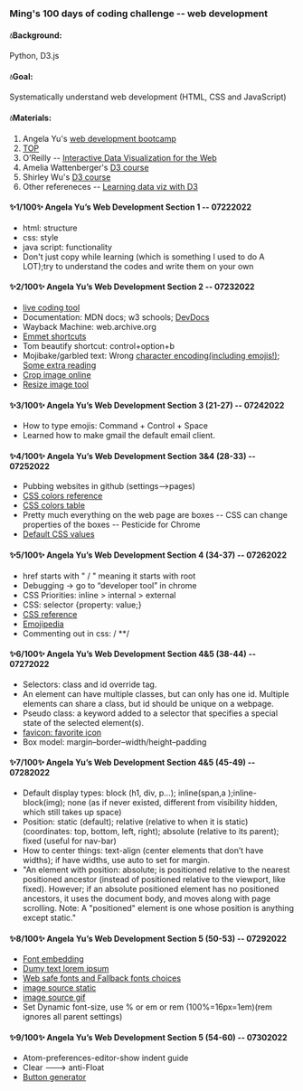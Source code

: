<h3>Ming's 100 days of coding challenge -- web development</h3>
<h4>💧Background:</h4>Python, D3.js
<h4>💧Goal:</h4>Systematically understand web development (HTML, CSS and JavaScript)
<h4>💧Materials:</h4>
<ol>
<li>Angela Yu's <a href="https://www.udemy.com/course/the-complete-web-development-bootcamp/">web development bootcamp</a></li>
<li><a href="https://www.theodinproject.com/">TOP</a></li>
<li>O’Reilly -- <a href="https://www.amazon.com/Interactive-Data-Visualization-Web-Introduction/dp/1449339735">Interactive Data Visualization for the Web</a></li>
<li>Amelia Wattenberger's <a href="https://www.newline.co/fullstack-d3">D3 course</a></li>
<li>Shirley Wu's <a href="https://frontendmasters.com/teachers/shirley-wu/">D3 course</a></li>
<li>Other refereneces -- <a href="https://medium.com/@didoesdigital/learning-data-viz-with-d3-8b54afcef74">Learning data viz with D3</a></li>
</ol>

<h4>✨1/100✨ Angela Yu’s Web Development Section 1 -- 07222022</h4>
<ul>
<li>html: structure</li>
<li>css: style</li>
<li>java script: functionality</li>
<li>Don't just copy while learning (which is something I used to do A LOT);try to understand the codes and write them on your own</li>
 </ul>
<h4>✨2/100✨ Angela Yu’s Web Development Section 2 -- 07232022</h4>
<ul>
<li><a href="https://codepen.io/">live coding tool</a></li>
<li>Documentation: MDN docs; w3 schools; <a href="https://devdocs.io">DevDocs</a></li>
<li>Wayback Machine: web.archive.org</li>
<li><a href="https://docs.emmet.io/cheat-sheet/">Emmet shortcuts</a></li>
<li>Tom beautify shortcut: control+option+b</li>
<li>Mojibake/garbled text: Wrong <a href="https://unicode-table.com/en/">character encoding(including emojis!)</a>; <a href="https://www.joelonsoftware.com/2003/10/08/the-absolute-minimum-every-software-developer-absolutely-positively-must-know-about-unicode-and-character-sets-no-excuses/">Some extra reading</a></li>
<li><a href="https://crop-circle.imageonline.co/">Crop image online</a></li>
<li><a href="https://www.befunky.com/create/resize-image/">Resize image tool</a></li>
</ul>
<h4>✨3/100✨ Angela Yu’s Web Development Section 3 (21-27) -- 07242022</h4>
<ul>
<li>How to type emojis: Command + Control + Space</li>
<li>Learned how to make gmail the default email client.</li>
</ul>
<h4>✨4/100✨ Angela Yu’s Web Development Section 3&4 (28-33) -- 07252022</h4>
<ul>
<li>Pubbing websites in github (settings-->pages)</li>
<li><a href="https://colorhunt.co/">CSS colors reference</a></li>
<li><a href="https://developer.mozilla.org/en-US/docs/Web/CSS/color_value">CSS colors table</a></li>
<li>Pretty much everything on the web page are boxes -- CSS can change properties of the boxes -- Pesticide for Chrome</li>
<li><a href="https://www.w3schools.com/cssref/css_default_values.asp">Default CSS values</a></li> 
</ul>
<h4>✨5/100✨ Angela Yu’s Web Development Section 4 (34-37) -- 07262022</h4>
<ul>
<li>href starts with " / " meaning it starts with root</li>
<li>Debugging → go to “developer tool” in chrome</li>
<li>CSS Priorities: inline > internal > external</li>
<li>CSS: selector {property: value;}</li>
<li><a href="https://developer.mozilla.org/en-US/docs/Web/CSS/Reference">CSS reference</a></li> 
<li><a href="https://emojipedia.org/">Emojipedia</a></li> 
<li>Commenting out in css: / **/</li>
</ul>
<h4>✨6/100✨ Angela Yu’s Web Development Section 4&5 (38-44) -- 07272022</h4>
<ul>
<li>Selectors: class and id override tag.</li>
<li>An element can have multiple classes, but can only has one id. Multiple elements can share a class, but id should be unique on a webpage.</li>
<li>Pseudo class: a keyword added to a selector that specifies a special state of the selected element(s).</li>
<li><a href="https://www.favicon.cc/">favicon: favorite icon</a></li> 
<li>Box model: margin–border–width/height–padding</li> 
</ul>
<h4>✨7/100✨ Angela Yu’s Web Development Section 4&5 (45-49) -- 07282022</h4>
<ul>
<li>Default display types: block (h1, div, p…); inline(span,a );inline-block(img); none (as if never existed, different from visibility hidden, which still takes up space)</li>
<li>Position: static (default); relative (relative to when it is static)(coordinates: top, bottom, left, right); absolute (relative to its parent); fixed (useful for nav-bar)</li>
<li>How to center things: text-align (center elements that don’t have widths); if have widths, use auto to set for margin.</li>
 <li>"An element with position: absolute; is positioned relative to the nearest positioned ancestor (instead of positioned relative to the viewport, like fixed). However; if an absolute positioned element has no positioned ancestors, it uses the document body, and moves along with page scrolling. Note: A "positioned" element is one whose position is anything except static."</li>
</ul>
<h4>✨8/100✨ Angela Yu’s Web Development Section 5 (50-53) -- 07292022</h4>
<ul>
<li><a href="https://fonts.google.com/">Font embedding</a></li> 
<li><a href="https://loremipsum.io/">Dumy text lorem ipsum</a></li> 
<li><a href="https://www.cssfontstack.com/">Web safe fonts and Fallback fonts choices</a></li> 
<li><a href="https://www.flaticon.com/">image source static</a></li> 
<li><a href="https://giphy.com/">image source gif</a></li> 
<li>Set Dynamic font-size, use % or em or rem (100%=16px=1em)(rem ignores all parent settings)</li> 
</ul>
<h4>✨9/100✨ Angela Yu’s Web Development Section 5 (54-60) -- 07302022</h4>
<ul>
<li>Atom-preferences-editor-show indent guide</li>
<li>Clear ---> anti-Float</li>
<li><a href="https://css3buttongenerator.com/">Button generator</a></li> 
</ul>














 

